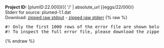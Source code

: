 **Project ID:** [plumID:22.000]({{ '/' | absolute_url }}eggs/22/000/)  
Stderr for source:  plumed-1.1.dat   
Download: [zipped raw stdout](plumed-1.1.dat.plumed.stdout.txt.zip) - [zipped raw stderr](plumed-1.1.dat.plumed.stderr.txt.zip) 
{% raw %}
<pre>
#! Only the first 1000 rows of the error file are shown below
#! To inspect the full error file, please download the zipped raw stderr file above
</pre>
{% endraw %}
